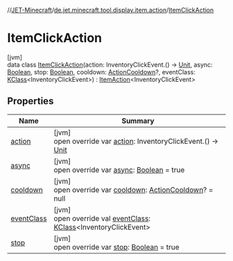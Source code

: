 //[JET-Minecraft](../../../index.md)/[de.jet.minecraft.tool.display.item.action](../index.md)/[ItemClickAction](index.md)

# ItemClickAction

[jvm]\
data class [ItemClickAction](index.md)(action: InventoryClickEvent.() -&gt; [Unit](https://kotlinlang.org/api/latest/jvm/stdlib/kotlin/-unit/index.html), async: [Boolean](https://kotlinlang.org/api/latest/jvm/stdlib/kotlin/-boolean/index.html), stop: [Boolean](https://kotlinlang.org/api/latest/jvm/stdlib/kotlin/-boolean/index.html), cooldown: [ActionCooldown](../-action-cooldown/index.md)?, eventClass: [KClass](https://kotlinlang.org/api/latest/jvm/stdlib/kotlin.reflect/-k-class/index.html)&lt;InventoryClickEvent&gt;) : [ItemAction](../-item-action/index.md)&lt;InventoryClickEvent&gt;

## Properties

| Name | Summary |
|---|---|
| [action](action.md) | [jvm]<br>open override var [action](action.md): InventoryClickEvent.() -&gt; [Unit](https://kotlinlang.org/api/latest/jvm/stdlib/kotlin/-unit/index.html) |
| [async](async.md) | [jvm]<br>open override var [async](async.md): [Boolean](https://kotlinlang.org/api/latest/jvm/stdlib/kotlin/-boolean/index.html) = true |
| [cooldown](cooldown.md) | [jvm]<br>open override var [cooldown](cooldown.md): [ActionCooldown](../-action-cooldown/index.md)? = null |
| [eventClass](event-class.md) | [jvm]<br>open override val [eventClass](event-class.md): [KClass](https://kotlinlang.org/api/latest/jvm/stdlib/kotlin.reflect/-k-class/index.html)&lt;InventoryClickEvent&gt; |
| [stop](stop.md) | [jvm]<br>open override var [stop](stop.md): [Boolean](https://kotlinlang.org/api/latest/jvm/stdlib/kotlin/-boolean/index.html) = true |
